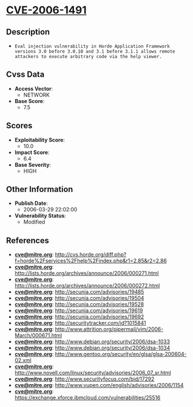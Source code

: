 
# [CVE-2006-1491](https://cve.mitre.org/cgi-bin/cvename.cgi?name=CVE-2006-1491)

## Description

- `Eval injection vulnerability in Horde Application Framework versions 3.0 before 3.0.10 and 3.1 before 3.1.1 allows remote attackers to execute arbitrary code via the help viewer.`

## Cvss Data

- **Access Vector**:
  - NETWORK
- **Base Score**:
  - 7.5

## Scores

- **Exploitability Score**:
  - 10.0
- **Impact Score**:
  - 6.4
- **Base Severity**:
  - HIGH

## Other Information

- **Publish Date**:
  - 2006-03-29 22:02:00
- **Vulnerability Status**:
  - Modified

## References

- **cve@mitre.org**: http://cvs.horde.org/diff.php?f=horde%2Fservices%2Fhelp%2Findex.php&r1=2.85&r2=2.86
- **cve@mitre.org**: http://lists.horde.org/archives/announce/2006/000271.html
- **cve@mitre.org**: http://lists.horde.org/archives/announce/2006/000272.html
- **cve@mitre.org**: http://secunia.com/advisories/19485
- **cve@mitre.org**: http://secunia.com/advisories/19504
- **cve@mitre.org**: http://secunia.com/advisories/19528
- **cve@mitre.org**: http://secunia.com/advisories/19619
- **cve@mitre.org**: http://secunia.com/advisories/19692
- **cve@mitre.org**: http://securitytracker.com/id?1015841
- **cve@mitre.org**: http://www.attrition.org/pipermail/vim/2006-March/000671.html
- **cve@mitre.org**: http://www.debian.org/security/2006/dsa-1033
- **cve@mitre.org**: http://www.debian.org/security/2006/dsa-1034
- **cve@mitre.org**: http://www.gentoo.org/security/en/glsa/glsa-200604-02.xml
- **cve@mitre.org**: http://www.novell.com/linux/security/advisories/2006_07_sr.html
- **cve@mitre.org**: http://www.securityfocus.com/bid/17292
- **cve@mitre.org**: http://www.vupen.com/english/advisories/2006/1154
- **cve@mitre.org**: https://exchange.xforce.ibmcloud.com/vulnerabilities/25516
